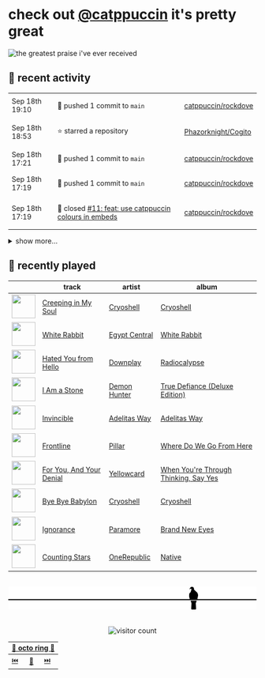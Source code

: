 # check out [@catppuccin](https://github.com/catppuccin) it's pretty great

![the greatest praise i've ever received](https://github.com/user-attachments/assets/ad888e4f-7a22-4eac-85a7-744eacd8eb46)

## 📅 recent activity

<!-- SCRIPT:REPLACE:GITHUB -->
<table>
<tbody>
<tr>
<td><span title='2024-09-18T19:10:38+00:00'>Sep 18th 19:10</span></td>
<td>

🚢 pushed 1 commit to `main`

</td>
<td>

[catppuccin/rockdove](https://github.com/catppuccin/rockdove)

</td>
</tr>
<tr>
<td><span title='2024-09-18T18:53:55+00:00'>Sep 18th 18:53</span></td>
<td>

⭐ starred a repository

</td>
<td>

[Phazorknight/Cogito](https://github.com/Phazorknight/Cogito)

</td>
</tr>
<tr>
<td><span title='2024-09-18T17:21:12+00:00'>Sep 18th 17:21</span></td>
<td>

🚢 pushed 1 commit to `main`

</td>
<td>

[catppuccin/rockdove](https://github.com/catppuccin/rockdove)

</td>
</tr>
<tr>
<td><span title='2024-09-18T17:19:45+00:00'>Sep 18th 17:19</span></td>
<td>

🚢 pushed 1 commit to `main`

</td>
<td>

[catppuccin/rockdove](https://github.com/catppuccin/rockdove)

</td>
</tr>
<tr>
<td><span title='2024-09-18T17:19:45+00:00'>Sep 18th 17:19</span></td>
<td>

🎉 closed [#11: feat: use catppuccin colours in embeds](https://github.com/catppuccin/rockdove/pull/11)

</td>
<td>

[catppuccin/rockdove](https://github.com/catppuccin/rockdove)

</td>
</tr>
</tbody>
</table>

<details>
<summary>show more...</summary>
<table>
<tbody>
<tr>
<td><span title='2024-09-18T17:04:57+00:00'>Sep 18th 17:04</span></td>
<td>

🚢 pushed 1 commit to `feat/catppuccin-colours`

</td>
<td>

[catppuccin/rockdove](https://github.com/catppuccin/rockdove)

</td>
</tr>
<tr>
<td><span title='2024-09-17T20:31:02+00:00'>Sep 17th 20:31</span></td>
<td>

🔍 reviewed [#6: refactor: ignore most issue events](https://github.com/catppuccin/rockdove/pull/6)

</td>
<td>

[catppuccin/rockdove](https://github.com/catppuccin/rockdove)

</td>
</tr>
<tr>
<td><span title='2024-09-16T23:07:24+00:00'>Sep 16th 23:07</span></td>
<td>

🚀 opened [#5: fix: replace underscores instead of hyphens in actions](https://github.com/catppuccin/rockdove/pull/5)

</td>
<td>

[catppuccin/rockdove](https://github.com/catppuccin/rockdove)

</td>
</tr>
<tr>
<td><span title='2024-09-16T23:06:33+00:00'>Sep 16th 23:06</span></td>
<td>

🔍 reviewed [#4: refactor(PR): ignore events besides `opened`, `closed` & `reopened`](https://github.com/catppuccin/rockdove/pull/4)

</td>
<td>

[catppuccin/rockdove](https://github.com/catppuccin/rockdove)

</td>
</tr>
<tr>
<td><span title='2024-09-15T19:23:54+00:00'>Sep 15th 19:23</span></td>
<td>

🚀 opened [#1: fix: fully qualify hashmap](https://github.com/MnlPhlp/doc_consts/pull/1)

</td>
<td>

[MnlPhlp/doc_consts](https://github.com/MnlPhlp/doc_consts)

</td>
</tr>
<tr>
<td><span title='2024-09-15T18:53:10+00:00'>Sep 15th 18:53</span></td>
<td>

🚢 pushed 1 commit to `main`

</td>
<td>

[catppuccin/rockdove](https://github.com/catppuccin/rockdove)

</td>
</tr>
<tr>
<td><span title='2024-09-15T17:33:05+00:00'>Sep 15th 17:33</span></td>
<td>

🚢 pushed 1 commit to `main`

</td>
<td>

[catppuccin/rockdove](https://github.com/catppuccin/rockdove)

</td>
</tr>
<tr>
<td><span title='2024-09-15T17:07:23+00:00'>Sep 15th 17:07</span></td>
<td>

💬 commented on [#2551: docs: add catppuccin/ghidra](https://github.com/catppuccin/catppuccin/pull/2551)

</td>
<td>

[catppuccin/catppuccin](https://github.com/catppuccin/catppuccin)

</td>
</tr>
<tr>
<td><span title='2024-09-15T17:07:16+00:00'>Sep 15th 17:07</span></td>
<td>

✅ closed [#2504: Ghidra](https://github.com/catppuccin/catppuccin/issues/2504)

</td>
<td>

[catppuccin/catppuccin](https://github.com/catppuccin/catppuccin)

</td>
</tr>
<tr>
<td><span title='2024-09-15T17:07:16+00:00'>Sep 15th 17:07</span></td>
<td>

🚢 pushed 1 commit to `main`

</td>
<td>

[catppuccin/catppuccin](https://github.com/catppuccin/catppuccin)

</td>
</tr>
<tr>
<td><span title='2024-09-15T17:07:16+00:00'>Sep 15th 17:07</span></td>
<td>

🎉 closed [#2551: docs: add catppuccin/ghidra](https://github.com/catppuccin/catppuccin/pull/2551)

</td>
<td>

[catppuccin/catppuccin](https://github.com/catppuccin/catppuccin)

</td>
</tr>
</tbody>
</table>
</details>
<!-- SCRIPT:REPLACE:GITHUB -->

## 🎵 recently played

<!-- SCRIPT:REPLACE:SPOTIFY -->
| | track | artist | album |
| - | - | - | - |
| <img src="https://i.scdn.co/image/ab67616d00004851964df1d62e0bf30a576597f3" width="48" height="48"> | [Creeping in My Soul](https://open.spotify.com/track/2MvnLjVwhhCETaRvkomins) | [Cryoshell](https://open.spotify.com/artist/65jgj6SqhyQN9TEh5g0Unu) | [Cryoshell](https://open.spotify.com/track/2MvnLjVwhhCETaRvkomins) |
| <img src="https://i.scdn.co/image/ab67616d000048511d9039cc88ce1c4d93915cd5" width="48" height="48"> | [White Rabbit](https://open.spotify.com/track/4QhSscYz3TPLEwD6lMezvG) | [Egypt Central](https://open.spotify.com/artist/1d5wNTZ8WZYE5WuXXjug9w) | [White Rabbit](https://open.spotify.com/track/4QhSscYz3TPLEwD6lMezvG) |
| <img src="https://i.scdn.co/image/ab67616d000048512e542e4ad436a3c948f475de" width="48" height="48"> | [Hated You from Hello](https://open.spotify.com/track/0D1ExGkm9m5QXklubnFZXp) | [Downplay](https://open.spotify.com/artist/2NHZXdh4W3waGwVk3CdP4T) | [Radiocalypse](https://open.spotify.com/track/0D1ExGkm9m5QXklubnFZXp) |
| <img src="https://i.scdn.co/image/ab67616d0000485136c6aa90db422d8c40526cf1" width="48" height="48"> | [I Am a Stone](https://open.spotify.com/track/4nhVsU2AMH8nXG1NXIkzO2) | [Demon Hunter](https://open.spotify.com/artist/6f3a43i1MJZwdjEpV1M0oH) | [True Defiance (Deluxe Edition)](https://open.spotify.com/track/4nhVsU2AMH8nXG1NXIkzO2) |
| <img src="https://i.scdn.co/image/ab67616d000048519510924e4d72819a601a729d" width="48" height="48"> | [Invincible](https://open.spotify.com/track/4FthwGFz9SVZgCVqxNXsSK) | [Adelitas Way](https://open.spotify.com/artist/1ZjAT2nTrzDIXFfsQ2hWJk) | [Adelitas Way](https://open.spotify.com/track/4FthwGFz9SVZgCVqxNXsSK) |
| <img src="https://i.scdn.co/image/ab67616d000048510731c66ebd5bbc87182649cf" width="48" height="48"> | [Frontline](https://open.spotify.com/track/39sN48Q2DIbyVK8i8kkqgF) | [Pillar](https://open.spotify.com/artist/2Tkg8omOIsTL617yXVt26e) | [Where Do We Go From Here](https://open.spotify.com/track/39sN48Q2DIbyVK8i8kkqgF) |
| <img src="https://i.scdn.co/image/ab67616d00004851283177f0bb90830a72303227" width="48" height="48"> | [For You, And Your Denial](https://open.spotify.com/track/79t5XYhIMyZPOVyKVSJxM2) | [Yellowcard](https://open.spotify.com/artist/3zxKH0qp3nBCuPZCZT5Vaf) | [When You're Through Thinking, Say Yes](https://open.spotify.com/track/79t5XYhIMyZPOVyKVSJxM2) |
| <img src="https://i.scdn.co/image/ab67616d00004851964df1d62e0bf30a576597f3" width="48" height="48"> | [Bye Bye Babylon](https://open.spotify.com/track/20iFwcnU2ciOKbDF1LUGdv) | [Cryoshell](https://open.spotify.com/artist/65jgj6SqhyQN9TEh5g0Unu) | [Cryoshell](https://open.spotify.com/track/20iFwcnU2ciOKbDF1LUGdv) |
| <img src="https://i.scdn.co/image/ab67616d00004851b9abbedc516dd297039977bd" width="48" height="48"> | [Ignorance](https://open.spotify.com/track/5ZdrNnYV5VZWds4WXKf8kf) | [Paramore](https://open.spotify.com/artist/74XFHRwlV6OrjEM0A2NCMF) | [Brand New Eyes](https://open.spotify.com/track/5ZdrNnYV5VZWds4WXKf8kf) |
| <img src="https://i.scdn.co/image/ab67616d000048519e2f95ae77cf436017ada9cb" width="48" height="48"> | [Counting Stars](https://open.spotify.com/track/2tpWsVSb9UEmDRxAl1zhX1) | [OneRepublic](https://open.spotify.com/artist/5Pwc4xIPtQLFEnJriah9YJ) | [Native](https://open.spotify.com/track/2tpWsVSb9UEmDRxAl1zhX1) |

<!-- SCRIPT:REPLACE:SPOTIFY -->

<br>

<div align="center">

<picture>
    <source media="(prefers-color-scheme: light)" srcset="assets/pigeon-light.svg">
    <source media="(prefers-color-scheme: dark)" srcset="assets/pigeon-dark.svg">
    <img alt="pigeon sitting on a wire" src="assets/pigeon-light.svg">
</picture>

<br>
<br>

![visitor count](https://profile-counter.glitch.me/backwardspy/count.svg)

<table>
    <thead>
        <th colspan="3"><a href="https://octo-ring.com">🐙 octo ring 🐙</a></th>
    </thead>
    <tbody>
        <td><a href="https://octo-ring.com/p/backwardspy/prev">⏮️</a></td>
        <td><a href="https://octo-ring.com/p/backwardspy/random">🔀</a></td>
        <td><a href="https://octo-ring.com/p/backwardspy/next">⏭️</a></td>
    </tbody>
</table>

</div>
